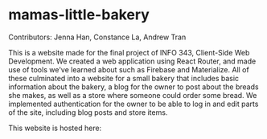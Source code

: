 # mamas-little-bakery

Contributors: Jenna Han, Constance La, Andrew Tran

This is a website made for the final project of INFO 343, Client-Side Web Development. 
We created a web application using React Router, and made use of tools we've learned about such as Firebase and Materialize. All of these culminated into a website for a small bakery that includes basic information about the bakery, a blog for the owner to post about the breads she makes, as well as a store where someone could order some bread. We implemented authentication for the owner to be able to log in and edit parts of the site, including blog posts and store items. 

This website is hosted here:
